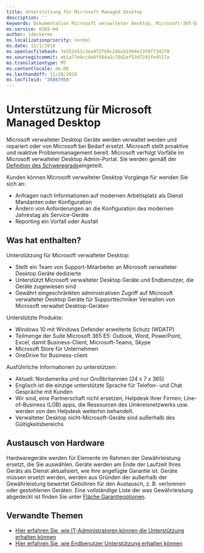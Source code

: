```yaml
---
title: Unterstützung für Microsoft Managed Desktop
description: ''
keywords: Dokumentation Microsoft verwalteter Desktop, Microsoft-365-Dienst
ms.service: m365-md
author: jdeckerms
ms.localizationpriority: normal
ms.date: 11/1/2018
ms.openlocfilehash: 7e551e51c3ea972f69c24bcb1994e13f0f7342f0
ms.sourcegitcommit: eb1a77e4cc4e8f564a1c78d2ef53d7245fe4517a
ms.translationtype: MT
ms.contentlocale: de-DE
ms.lasthandoff: 11/28/2018
ms.locfileid: "26867950"
---
```

# <a name="support-for-microsoft-managed-desktop"></a>Unterstützung für Microsoft Managed Desktop

Microsoft verwalteter Desktop Geräte werden verwaltet werden und repariert oder von Microsoft bei Bedarf ersetzt. Microsoft stellt proaktive und reaktive Problemmanagement bereit. Microsoft verfolgt Vorfälle im Microsoft verwalteter Desktop Admin-Portal. Sie werden gemäß der [Definition des Schweregrads](#severity-definitions)eingeteilt. 

Kunden können Microsoft verwalteter Desktop Vorgänge für wenden Sie sich an:
- Anfragen nach Informationen auf modernen Arbeitsplatz als Dienst Mandanten oder Konfiguration
- Ändern von Anforderungen an die Konfiguration des modernen Jahrestag als Service-Geräte
- Reporting ein Vorfall oder Ausfall

## <a name="whats-included"></a>Was hat enthalten?

Unterstützung für Microsoft verwalteter Desktop:

- Stellt ein Team von Support-Mitarbeiter an Microsoft verwalteter Desktop Geräte dedizierte
- Unterstützt Microsoft verwalteter Desktop Geräte und Endbenutzer, die Geräte zugewiesen sind
- Gewährt eingeschränkten administrativen Zugriff auf Microsoft verwalteter Desktop Geräte für Supporttechniker Verwalten von Microsoft verwaltet Desktop-Geräten 

Unterstützte Produkte:

- Windows 10 mit Windows Defender erweiterte Schutz (WDATP) 
- Teilmenge der Suite Microsoft 365 E5: Outlook, Word, PowerPoint, Excel, damit Business-Client, Microsoft-Teams, Skype 
- Microsoft Store für Unternehmen 
- OneDrive for Business-client 

Ausführliche Informationen zu unterstützen:

- Aktuell: Nordamerika und nur Großbritannien (24 x 7 x 365) 
- Englisch ist die einzige unterstützte Sprache für Telefon- und Chat Gespräche mit Kunden 
- Wir sind, eine Partnerschaft nicht ersetzen, Helpdesk Ihrer Firmen; Line-of-Business (LOB) apps, die Ressourcen des Umkreisnetzwerks usw. werden von den Helpdesk weiterhin behandelt. 
- Verwalteter Desktop nicht-Microsoft-Geräte sind außerhalb des Gültigkeitsbereichs 

## <a name="hardware-replacement"></a>Austausch von Hardware

Hardwaregeräte werden für Elemente im Rahmen der Gewährleistung ersetzt, die Sie auswählen. Geräte werden am Ende der Laufzeit Ihres Geräts als Dienst aktualisiert, wie ihre angefügte Garantie ist. Geräte müssen ersetzt werden, werden aus Gründen der außerhalb der Gewährleistung bewertet Gebühren für den Austausch, z. B. verlorenen oder gestohlenen Geräten. Eine vollständige Liste der was Gewährleistung abgedeckt ist finden Sie unter [Fläche Garantieoptionen](https://support.microsoft.com/help/4036296/surface-surface-standard-warranty).


## <a name="related-topics"></a>Verwandte Themen

- [Hier erfahren Sie, wie IT-Administratoren können die Unterstützung erhalten können](../working-with-managed-desktop/admin-support.md)
- [Hier erfahren Sie, wie Endbenutzer Unterstützung erhalten können](../working-with-managed-desktop/end-user-support.md)